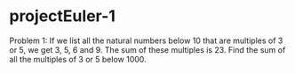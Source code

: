 # projectEuler-1
 Problem 1: If we list all the natural numbers below 10 that are  multiples of 3 or 5, we get 3, 5, 6 and 9. The sum of these multiples is 23. Find the sum of all the multiples of 3 or 5 below 1000.
